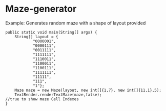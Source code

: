 # Maze-generator

Example: Generates random maze with a shape of layout provided

    public static void main(String[] args) {
        String[] layout = {
                "0000001",
                "0000111",
                "0011111",
                "1111111",
                "1110011",
                "1100011",
                "1100111",
                "1111111",
                "11111",
                "111",
                "1"};
        Maze maze = new Maze(layout, new int[]{1,7}, new int[]{11,1},5);
        TextRender.renderTextMaze(maze,false);                               //true to show maze Cell Indexes
    }
